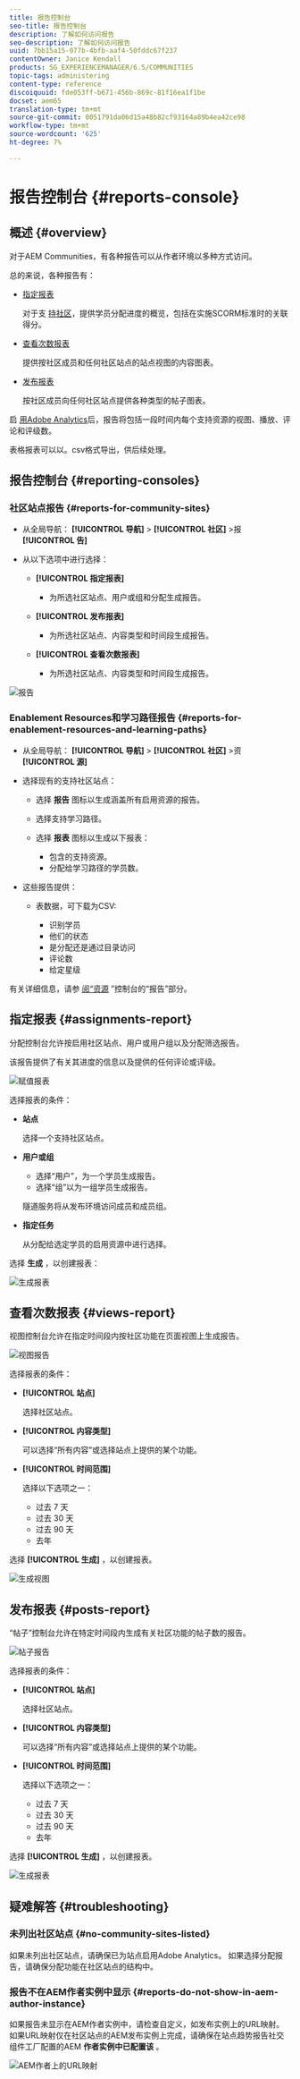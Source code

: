 ```yaml
---
title: 报告控制台
seo-title: 报告控制台
description: 了解如何访问报告
seo-description: 了解如何访问报告
uuid: 7bb15a15-077b-4bfb-aaf4-50fddc67f237
contentOwner: Janice Kendall
products: SG_EXPERIENCEMANAGER/6.5/COMMUNITIES
topic-tags: administering
content-type: reference
discoiquuid: fde053ff-b671-456b-869c-81f16ea1f1be
docset: aem65
translation-type: tm+mt
source-git-commit: 0051791da06d15a48b82cf93164a89b4ea42ce98
workflow-type: tm+mt
source-wordcount: '625'
ht-degree: 7%

---
```



# 报告控制台 {#reports-console}

## 概述 {#overview}

对于AEM Communities，有各种报告可以从作者环境以多种方式访问。

总的来说，各种报告有：

* [指定报表](#assignments-report)

   对于支 [持社区](/help/communities/overview.md#enablement-community)，提供学员分配进度的概览，包括在实施SCORM标准时的关联得分。

* [查看次数报表](#views-report)

   提供按社区成员和任何社区站点的站点视图的内容图表。

* [发布报表](#posts-report)

   按社区成员向任何社区站点提供各种类型的帖子图表。

启 [用Adobe Analytics](/help/communities/sites-console.md#analytics)后，报告将包括一段时间内每个支持资源的视图、播放、评论和评级数。

表格报表可以以。csv格式导出，供后续处理。

## 报告控制台 {#reporting-consoles}

### 社区站点报告 {#reports-for-community-sites}

* 从全局导航： **[!UICONTROL 导航]** > **[!UICONTROL 社区]** >报 **[!UICONTROL 告]**

* 从以下选项中进行选择：

   * **[!UICONTROL 指定报表]**

      * 为所选社区站点、用户或组和分配生成报告。
   * **[!UICONTROL 发布报表]**

      * 为所选社区站点、内容类型和时间段生成报告。
   * **[!UICONTROL 查看次数报表]**

      * 为所选社区站点、内容类型和时间段生成报告。



![报告](assets/reports1.png)

### Enablement Resources和学习路径报告 {#reports-for-enablement-resources-and-learning-paths}

* 从全局导航： **[!UICONTROL 导航]** > **[!UICONTROL 社区]** >资 **[!UICONTROL 源]**

* 选择现有的支持社区站点：

   * 选择 **报告** 图标以生成涵盖所有启用资源的报告。
   * 选择支持学习路径。
   * 选择 **报表** 图标以生成以下报表：

      * 包含的支持资源。
      * 分配给学习路径的学员数。

* 这些报告提供：

   * 表数据，可下载为CSV:

      * 识别学员
      * 他们的状态
      * 是分配还是通过目录访问
      * 评论数
      * 给定星级

有关详细信息，请参 [阅“资源](/help/communities/resources.md#report) ”控制台的“报告”部分。

## 指定报表 {#assignments-report}

分配控制台允许按启用社区站点、用户或用户组以及分配筛选报告。

该报告提供了有关其进度的信息以及提供的任何评论或评级。

![赋值报表](assets/assignment-report.png)

选择报表的条件：

* **站点**

   选择一个支持社区站点。

* **用户或组**
   * 选择“用户”，为一个学员生成报告。
   * 选择“组”以为一组学员生成报告。

   隧道服务将从发布环境访问成员和成员组。

* **指定任务**

   从分配给选定学员的启用资源中进行选择。

选择 **生成** ，以创建报表：

![生成报表](assets/generate-assignment-report.png)

## 查看次数报表 {#views-report}

视图控制台允许在指定时间段内按社区功能在页面视图上生成报告。

![视图报告](assets/view-report.png)

选择报表的条件：

* **[!UICONTROL 站点]**

   选择社区站点。

* **[!UICONTROL 内容类型]**

   可以选择“所有内容”或选择站点上提供的某个功能。

* **[!UICONTROL 时间范围]**

   选择以下选项之一：

   * 过去 7 天
   * 过去 30 天
   * 过去 90 天
   * 去年

选择 **[!UICONTROL 生成]** ，以创建报表。

![生成视图](assets/generate-views.png)

## 发布报表 {#posts-report}

“帖子”控制台允许在特定时间段内生成有关社区功能的帖子数的报告。

![帖子报告](assets/posts-report.png)

选择报表的条件：

* **[!UICONTROL 站点]**

   选择社区站点。

* **[!UICONTROL 内容类型]**

   可以选择“所有内容”或选择站点上提供的某个功能。

* **[!UICONTROL 时间范围]**

   选择以下选项之一：

   * 过去 7 天
   * 过去 30 天
   * 过去 90 天
   * 去年

选择 **[!UICONTROL 生成]** ，以创建报表。

![生成报表](assets/generate-posts-report.png)

## 疑难解答 {#troubleshooting}

### 未列出社区站点 {#no-community-sites-listed}

如果未列出社区站点，请确保已为站点启用Adobe Analytics。 如果选择分配报告，请确保分配功能在社区站点的结构中。

### 报告不在AEM作者实例中显示 {#reports-do-not-show-in-aem-author-instance}

如果报告未显示在AEM作者实例中，请检查自定义，如发布实例上的URL映射。 如果URL映射仅在社区站点的AEM发布实例上完成，请确保在站点趋势报告社交组件工厂配置的AEM **作者实例中已配置该** 。

![AEM作者上的URL映射](assets/sitetrend.png)